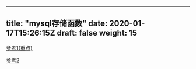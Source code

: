 
---
title: "mysql存储函数"
date: 2020-01-17T15:26:15Z
draft: false
weight: 15
---


[参考1(重点)](https://www.jb51.net/article/232502.htm#_label0)

[参考2](https://www.jb51.net/list/list_112_1.htm)